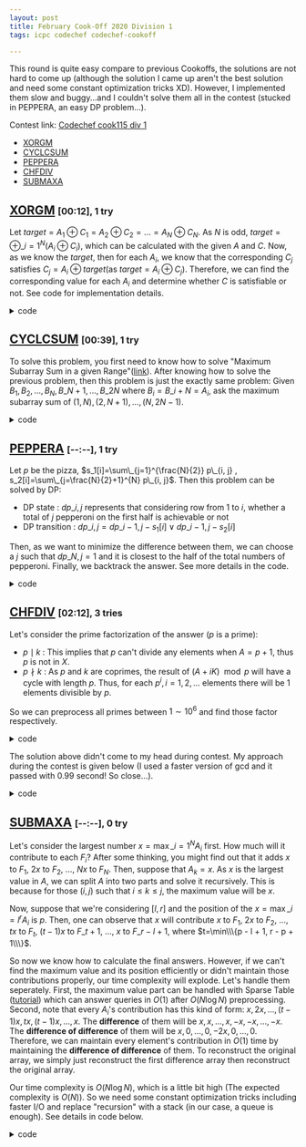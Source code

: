 ```yaml
---
layout: post
title: February Cook-Off 2020 Division 1
tags: icpc codechef codechef-cookoff

---
```


This round is quite easy compare to previous Cookoffs, the solutions are not hard to come up (although the solution I came up aren't the best solution and need some constant optimization tricks XD). However, I implemented them slow and buggy...and I couldn't solve them all in the contest (stucked in PEPPERA, an easy DP problem...).

Contest link: [Codechef cook115 div 1](https://www.codechef.com/COOK115A)

+ [XORGM](#a-hrefhttpswwwcodechefcomcook115aproblemsxorgmxorgma-span-stylefont-sizemedium0012-1-tryspan)
+ [CYCLCSUM](#a-hrefhttpswwwcodechefcomcook115aproblemscyclcsumcyclcsuma-span-stylefont-sizemedium0039-1-tryspan)
+ [PEPPERA](#a-hrefhttpswwwcodechefcomcook115aproblemspepperapepperaa-span-stylefont-sizemedium-----1-tryspan)
+ [CHFDIV](#a-hrefhttpswwwcodechefcomcook115aproblemschfdivchfdiva-span-stylefont-sizemedium0212-3-triesspan)
+ [SUBMAXA](#a-hrefhttpswwwcodechefcomcook115aproblemssubmaxasubmaxaa-span-stylefont-sizemedium-----0-tryspan)

## [XORGM](https://www.codechef.com/COOK115A/problems/XORGM) <span style="font-size:medium;">[00:12], 1 try</span>

Let $target = A_1 \oplus C_1=A_2 \oplus C_2 =\dots=A_N \oplus C_N$. As $N$ is odd, $target = \oplus\_{i=1}^{N}\left(A_i\oplus C_i\right)$, which can be calculated with the given $A$ and $C$. Now, as we know the $target$, then for each $A_i$, we know that the corresponding $C_j$ satisfies $C_j=A_i\oplus target$(as $target = A_i\oplus C_j$). Therefore, we can find the corresponding value for each $A_i$ and determine whether $C$ is satisfiable or not. See code for implementation details.

<details><summary>code</summary>

```cpp
{% include code-snippets/2020-02-21-codechef-cook115/XORGM.cpp %}
```

</details>

## [CYCLCSUM](https://www.codechef.com/COOK115A/problems/CYCLCSUM) <span style="font-size:medium;">[00:39], 1 try</span>

To solve this problem, you first need to know how to solve "Maximum Subarray Sum in a given Range"([link](https://www.geeksforgeeks.org/maximum-subarray-sum-given-range/)). After knowing how to solve the previous problem, then this problem is just the exactly same problem: Given $B_1, B_2, \dots, B_N, B\_{N+1}, \dots, B\_{2N}$ where $B_i=B\_{i+N}=A_i$, ask the maximum subarray sum of $(1, N), (2, N + 1), \dots, (N, 2N - 1)$.

<details><summary>code</summary>

```cpp
{% include code-snippets/2020-02-21-codechef-cook115/CYCLCSUM.cpp %}
```

</details>

## [PEPPERA](https://www.codechef.com/COOK115A/problems/PEPPERA) <span style="font-size:medium;">[--:--], 1 try</span>

Let $p$ be the pizza, $s_1[i]=\sum\_{j=1}^{\frac{N}{2}} p\_{i, j} , s_2[i]=\sum\_{j=\frac{N}{2}+1}^{N} p\_{i, j}$. Then this problem can be solved by DP:

+ DP state : $dp\_{i, j}$ represents that considering row from $1$ to $i$, whether a total of $j$ pepperoni on the first half is achievable or not
+ DP transition : $dp\_{i, j}=dp\_{i-1, j-s_1[i]} \lor dp\_{i-1, j-s_2[i]}$

Then, as we want to minimize the difference between them, we can choose a $j$ such that $dp\_{N, j} = 1$ and it is closest to the half of the total numbers of pepperoni. Finally, we backtrack the answer. See more details in the code.

<details><summary>code</summary>

```cpp
{% include code-snippets/2020-02-21-codechef-cook115/PEPPERA.cpp %}
```

</details>

## [CHFDIV](https://www.codechef.com/COOK115A/problems/CHFDIV) <span style="font-size:medium;">[02:12], 3 tries</span>

Let's consider the prime factorization of the answer ($p$ is a prime):

+ $p \mid k$ : This implies that $p$ can't divide any elements when $A=p+1$, thus $p$ is not in $X$.
+ $p \nmid k$ : As $p$ and $k$ are coprimes, the result of $(A+iK)\mod p$ will have a cycle with length $p$. Thus, for each $p^i, i=1, 2, \dots$ elements there will be $1$ elements divisible by $p$.

So we can preprocess all primes between $1\sim 10^6$ and find those factor respectively.

<details><summary>code</summary>

```cpp
{% include code-snippets/2020-02-21-codechef-cook115/CHFDIV.cpp %}
```

</details>

The solution above didn't come to my head during contest. My approach during the contest is given below (I used a faster version of gcd and it passed with 0.99 second! So close...).

<details><summary>code</summary>

```cpp
{% include code-snippets/2020-02-21-codechef-cook115/CHFDIV-2.cpp %}
```

</details>

## [SUBMAXA](https://www.codechef.com/COOK115A/problems/SUBMAXA) <span style="font-size:medium;">[--:--], 0 try</span>

Let's consider the largest number $x=\max\_{i=1}^{N}A_i$ first. How much will it contribute to each $F_i$? After some thinking, you might find out that it adds $x$ to $F_1$, $2x$ to $F_2$, ..., $Nx$ to $F_N$. Then, suppose that $A_k=x$. As $x$ is the largest value in $A$, we can split $A$ into two parts and solve it recursively. This is because for those $(i, j)$ such that $i\le k \le j$, the maximum value will be $x$.

Now, suppose that we're considering $[l, r]$ and the position of the $x=\max\_{i=l}^{r}A_i$ is $p$. Then, one can observe that $x$ will contribute $x$ to $F_1$, $2x$ to $F_2$, ..., $tx$ to $F_t$, $(t-1)x$ to $F\_{t+1}$, ..., $x$ to $F\_{r-l+1}$, where $t=\min\\\{p - l + 1, r - p + 1\\\}$. 

So now we know how to calculate the final answers. However, if we can't find the maximum value and its position efficiently or didn't maintain those contributions properly, our time complexity will explode. Let's handle them seperately. First, the maximum value part can be handled with Sparse Table ([tutorial](https://cp-algorithms.com/data_structures/sparse-table.html)) which can answer queries in $O(1)$ after $O(N\log N)$ preprocessing. Second, note that every $A_i$'s contribution has this kind of form: $x, 2x, \dots, (t-1)x, tx, (t-1)x, \dots, x$. The **difference** of them will be $x, x, \dots, x, -x, -x, \dots, -x$. The **difference of difference** of them will be $x, 0, \dots, 0, -2x, 0, \dots, 0$. Therefore, we can maintain every element's contribution in $O(1)$ time by maintaining the **difference of difference** of them. To reconstruct the original array, we simply just reconstruct the first difference array then reconstruct the original array.

Our time complexity is $O(N\log N)$, which is a little bit high (The expected complexity is $O(N)$). So we need some constant optimization tricks including faster I/O and replace "recursion" with a stack (in our case, a queue is enough). See details in code below.

<details><summary>code</summary>

```cpp
{% include code-snippets/2020-02-21-codechef-cook115/SUBMAXA.cpp %}
```

</details>
